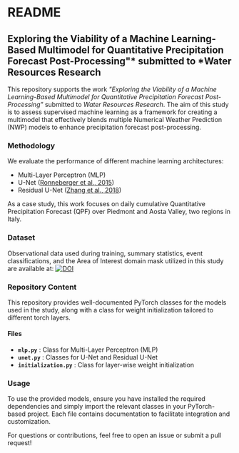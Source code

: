 # README

## Exploring the Viability of a Machine Learning-Based Multimodel for Quantitative Precipitation Forecast Post-Processing"* submitted to *Water Resources Research

This repository supports the work *"Exploring the Viability of a Machine Learning-Based Multimodel for Quantitative Precipitation Forecast Post-Processing"* submitted to *Water Resources Research*. The aim of this study is to assess supervised machine learning as a framework for creating a multimodel that effectively blends multiple Numerical Weather Prediction (NWP) models to enhance precipitation forecast post-processing.

### Methodology
We evaluate the performance of different machine learning architectures:
- Multi-Layer Perceptron (MLP)
- U-Net ([Ronneberger et al., 2015](https://arxiv.org/abs/1505.04597))
- Residual U-Net ([Zhang et al., 2018](https://doi.org/10.1109/TMI.2018.2832618))

As a case study, this work focuses on daily cumulative Quantitative Precipitation Forecast (QPF) over Piedmont and Aosta Valley, two regions in Italy.

### Dataset
Observational data used during training, summary statistics, event classifications, and the Area of Interest domain mask utilized in this study are available at:
[![DOI](https://zenodo.org/badge/DOI/10.5281/zenodo.14923826.svg)](https://doi.org/10.5281/zenodo.14923826)

### Repository Content
This repository provides well-documented PyTorch classes for the models used in the study, along with a class for weight initialization tailored to different torch layers.

#### Files
- **`mlp.py`** : Class for Multi-Layer Perceptron (MLP)
- **`unet.py`** : Classes for U-Net and Residual U-Net
- **`initialization.py`** : Class for layer-wise weight initialization

### Usage
To use the provided models, ensure you have installed the required dependencies and simply import the relevant classes in your PyTorch-based project. Each file contains documentation to facilitate integration and customization.

For questions or contributions, feel free to open an issue or submit a pull request!
